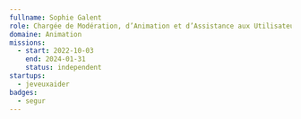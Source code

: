 ```yaml
---
fullname: Sophie Galent
role: Chargée de Modération, d’Animation et d’Assistance aux Utilisateurs
domaine: Animation
missions:
  - start: 2022-10-03
    end: 2024-01-31
    status: independent
startups:
  - jeveuxaider
badges:
  - segur
---
```


